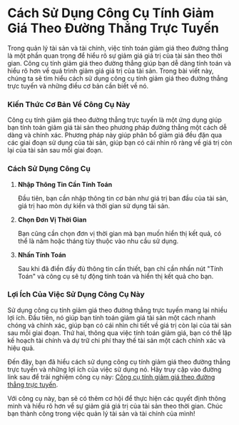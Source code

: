 Cách Sử Dụng Công Cụ Tính Giảm Giá Theo Đường Thẳng Trực Tuyến
==============================================================

Trong quản lý tài sản và tài chính, việc tính toán giảm giá theo đường thẳng là một phần quan trọng để hiểu rõ sự giảm giá giá trị của tài sản theo thời gian. Công cụ tính giảm giá theo đường thẳng giúp bạn dễ dàng tính toán và hiểu rõ hơn về quá trình giảm giá giá trị của tài sản. Trong bài viết này, chúng ta sẽ tìm hiểu cách sử dụng công cụ tính giảm giá theo đường thẳng trực tuyến và những điều cơ bản cần biết về nó.

### Kiến Thức Cơ Bản Về Công Cụ Này

Công cụ tính giảm giá theo đường thẳng trực tuyến là một ứng dụng giúp bạn tính toán giảm giá tài sản theo phương pháp đường thẳng một cách dễ dàng và chính xác. Phương pháp này giúp phân bổ giảm giá đều đặn qua các giai đoạn sử dụng của tài sản, giúp bạn có cái nhìn rõ ràng về giá trị còn lại của tài sản sau mỗi giai đoạn.

### Cách Sử Dụng Công Cụ

1. **Nhập Thông Tin Cần Tính Toán**
    
    Đầu tiên, bạn cần nhập thông tin cơ bản như giá trị ban đầu của tài sản, giá trị hao mòn dự kiến và thời gian sử dụng tài sản.
2. **Chọn Đơn Vị Thời Gian**
    
    Bạn cũng cần chọn đơn vị thời gian mà bạn muốn hiển thị kết quả, có thể là năm hoặc tháng tùy thuộc vào nhu cầu sử dụng.
3. **Nhấn Tính Toán**
    
    Sau khi đã điền đầy đủ thông tin cần thiết, bạn chỉ cần nhấn nút "Tính Toán" và công cụ sẽ tự động tính toán và hiển thị kết quả cho bạn.

### Lợi Ích Của Việc Sử Dụng Công Cụ Này

Sử dụng công cụ tính giảm giá theo đường thẳng trực tuyến mang lại nhiều lợi ích. Đầu tiên, nó giúp bạn tính toán giảm giá tài sản một cách nhanh chóng và chính xác, giúp bạn có cái nhìn chi tiết về giá trị còn lại của tài sản sau mỗi giai đoạn. Thứ hai, thông qua việc tính toán giảm giá, bạn có thể lập kế hoạch tài chính và dự trữ chi phí thay thế tài sản một cách chính xác và hiệu quả.

Đến đây, bạn đã hiểu cách sử dụng công cụ tính giảm giá theo đường thẳng trực tuyến và những lợi ích của việc sử dụng nó. Hãy truy cập vào đường link sau để trải nghiệm công cụ này: [Công cụ tính giảm giá theo đường thẳng trực tuyến](https://www.onlinecalculatorsfree.com/vi/financial/straight-line-depreciation-calculator.html).

Với công cụ này, bạn sẽ có thêm cơ hội để thực hiện các quyết định thông minh và hiểu rõ hơn về sự giảm giá giá trị của tài sản theo thời gian. Chúc bạn thành công trong việc quản lý tài sản và tài chính của mình!